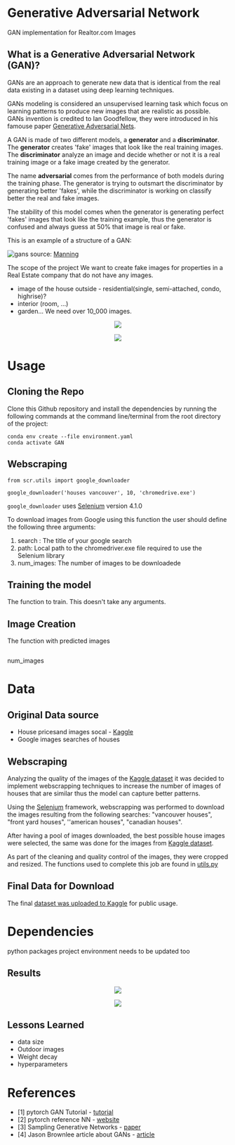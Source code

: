 # Generative Adversarial Network
GAN implementation for Realtor.com Images


## What is a Generative Adversarial Network (GAN)?

GANs are an approach to generate new data that is identical from the real data existing in a dataset using deep learning techniques.

GANs modeling is considered an unsupervised learning task which focus on learning patterns to produce new images that are realistic as possible. GANs invention is credited to Ian Goodfellow, they were  introduced in his famouse paper [Generative Adversarial Nets](https://proceedings.neurips.cc/paper/2014/file/5ca3e9b122f61f8f06494c97b1acccf3-Paper.pdf).

A GAN is made of two different models, a **generator** and a **discriminator**. The **generator** creates 'fake' images that look like the real training images. The **discriminator**  analyze an image and decide whether or not it is a real training image or a fake image created by the generator.

The name **adversarial** comes from the performance of both models during the training phase.  The generator is trying to outsmart the discriminator by generating better 'fakes', while the discriminator is working on classify  better the real and fake images.

The stability of this model  comes when the generator is generating perfect 'fakes' images that look like the training example, thus the generator is confused and always guess at 50% that image is real or fake. 

This is an example of a structure of a GAN:

![gans](https://user-images.githubusercontent.com/37048819/155857629-17fdc777-5056-4f97-864c-d7c9dad5fce6.png)
source: [Manning](https://freecontent.manning.com/practical-applications-of-gans-part-1/)

The scope of the project
We want to create fake images for properties in a Real Estate company that do not have any images. 
- image of the house outside - residential(single, semi-attached, condo, highrise)?
- interior (room, ...)
- garden...
We need over 10_000 images.

<p align="center">
  <img src="https://github.com/artanzand/GAN/blob/main/examples/train_sample.JPG" />
</p>

<p align="center">
  <img src="https://github.com/artanzand/GAN/blob/main/examples/evolution.gif" />
</p>


# Usage
## Cloning the Repo
Clone this Github repository and install the dependencies by running the following commands at the command line/terminal from the root directory of the project:

```
conda env create --file environment.yaml 
conda activate GAN
```

## Webscraping

```
from scr.utils import google_downloader

google_downloader('houses vancouver', 10, 'chromedrive.exe')

```
`google_downloader` uses [Selenium](https://selenium-python.readthedocs.io/) version 4.1.0

To download images from Google using this function the user should define the following three arguments: 

1. search : The title of your google search 
2. path: Local path to the chromedriver.exe file required to use the Selenium library
3. num_images: The number of images to be downloadede

## Training the model
The function to train. This doesn't take any arguments.

## Image Creation
The function with predicted images
```
```
num_images




# Data

## Original Data source

- House pricesand images socal - [Kaggle](https://www.kaggle.com/ted8080/house-prices-and-images-socal)
- Google images searches of houses


## Webscraping

Analyzing the quality of the images of the [Kaggle dataset](https://www.kaggle.com/ted8080/house-prices-and-images-socal) it was decided to implement webscrapping techniques to increase the number of images of houses that are similar thus the model can capture better patterns.

Using the [Selenium](https://selenium-python.readthedocs.io/) framework, webscrapping was performed to download the images resulting from the following searches:
"vancouver houses", "front yard houses", ''american houses", "canadian houses".

After having a pool of images downloaded, the best possible house images were selected, the same was done for the images from [Kaggle dataset](https://www.kaggle.com/ted8080/house-prices-and-images-socal).

As part of the cleaning and quality control of the images, they were cropped and resized. The functions used to complete this job are found in [utils.py](https://github.com/artanzand/GAN/blob/main/src/utils.py)


## Final Data for Download

The final [dataset was uploaded to Kaggle](https://www.kaggle.com/ramiromep/house-thumbnail) for public usage.



# Dependencies
python packages
project environment needs to be updated too


## Results
<p align="center">
  <img src="https://github.com/artanzand/GAN/blob/main/examples/prob_loss.JPG" />
</p>

<p align="center">
  <img src="https://github.com/artanzand/GAN/blob/main/examples/combined.JPG" />
</p>



## Lessons Learned
- data size
- Outdoor images
- Weight decay
- hyperparameters

# References
- [1] pytorch GAN Tutorial  - [tutorial](https://pytorch.org/tutorials/beginner/dcgan_faces_tutorial.html)
- [2] pytorch reference NN - [website](https://pytorch.org/docs/stable/nn.html)
- [3] Sampling Generative Networks - [paper](https://arxiv.org/abs/1609.04468)
- [4] Jason Brownlee article about GANs - [article](https://machinelearningmastery.com/what-are-generative-adversarial-networks-gans/)
